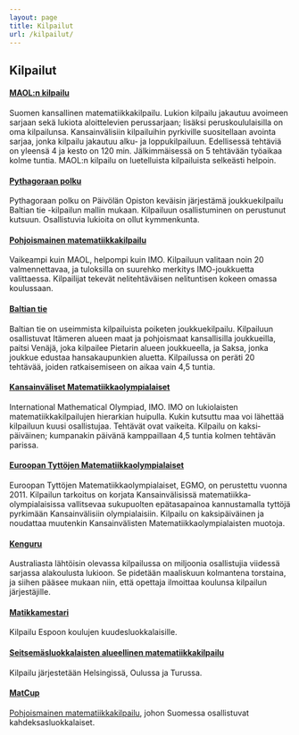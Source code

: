 ```yaml
---
layout: page
title: Kilpailut
url: /kilpailut/
---
```

## <a name="kilpailut"></a>Kilpailut

#### [MAOL:n kilpailu](/MAOL/)

Suomen kansallinen matematiikka&shy;kilpailu. Lukion kilpailu jakautuu
avoimeen sarjaan sekä lukiota aloittelevien perussarjaan; lisäksi
peruskoululaisilla on oma kilpailunsa. Kansainvälisiin
kilpailuihin pyrkiville suositellaan avointa sarjaa, jonka
kilpailu jakautuu alku- ja loppu&shy;kilpailuun.  Edellisessä tehtäviä
on yleensä 4 ja kesto on 120 min. Jälkimmäisessä on 5 tehtävään
työaikaa kolme tuntia.  MAOL:n kilpailu on luetelluista
kilpailuista selkeästi helpoin.

#### [Pythagoraan polku](/pythagoras/)

Pythagoraan polku on Päivölän Opiston keväisin järjestämä
joukkuekilpailu Baltian tie -kilpailun mallin mukaan. Kilpailuun
osallistuminen on perustunut kutsuun. Osallistuvia lukioita on
ollut kymmenkunta.

#### [Pohjoismainen matematiikka&shy;kilpailu](/PM/)

Vaikeampi kuin MAOL, helpompi kuin IMO. Kilpailuun valitaan
noin&nbsp;20 valmennettavaa, ja tuloksilla on suurehko merkitys
IMO-joukkuetta valittaessa. Kilpailijat tekevät nelitehtäväisen
nelituntisen kokeen omassa koulussaan.

#### [Baltian tie](/Baltian_tie/)

Baltian tie on useimmista kilpailuista poiketen joukkue&shy;kilpailu.
Kilpailuun osallistuvat Itämeren alueen maat ja pohjois&shy;maat
kansallisilla joukkueilla, paitsi Venäjä, joka kilpailee Pietarin
alueen joukkueella, ja Saksa, jonka joukkue edustaa
hansakaupunkien aluetta.  Kilpailussa on peräti 20 tehtävää,
joiden ratkaisemiseen on aikaa vain 4,5 tuntia.

#### [Kansainväliset Matematiikka&shy;olympialaiset](/IMO/)

<span lang="en">International Mathematical Olympiad</span>, IMO.
IMO on lukiolaisten matematiikka&shy;kilpailujen hierarkian huipulla.
Kukin kutsuttu maa voi lähettää kilpailuun kuusi osallistujaa.
Tehtävät ovat vaikeita.  Kilpailu on kaksi&shy;päiväinen; kumpanakin
päivänä kamppaillaan 4,5 tuntia kolmen tehtävän parissa.

#### [Euroopan Tyttöjen Matematiikka&shy;olympialaiset](/EGMO/)

Euroopan Tyttöjen Matematiikka&shy;olympialaiset, EGMO, on perustettu
vuonna 2011. Kilpailun tarkoitus on korjata Kansainvälisissä
matematiikka&shy;olympialaisissa vallitsevaa sukupuolten epä&shy;tasa&shy;painoa
kannustamalla tyttöjä pyrkimään Kansainvälisiin
olympialaisiin. Kilpailu on kaksi&shy;päiväinen ja noudattaa muutenkin
Kansainvälisten Matematiikka&shy;olympialaisten muotoja.

#### [Kenguru](https://www.mayk.fi/kenguru)

Australiasta lähtöisin olevassa kilpailussa on miljoonia osallistujia
viidessä sarjassa alakoulusta lukioon.  Se pidetään maaliskuun
kolmantena torstaina, ja siihen pääsee mukaan niin, että opettaja
ilmoittaa koulunsa kilpailun järjestäjille.

#### [Matikkamestari](http://matikkamankkaa.fi/matikkamestari/)

Kilpailu Espoon koulujen kuudes&shy;luokkalaisille.

#### [Seitsemäsluokkalaisten alueellinen matematiikka&shy;kilpailu](/seiskat/)

Kilpailu järjestetään Helsingissä, Oulussa ja Turussa.

#### [MatCup](http://matcup.edublogs.org/)

[Pohjoismainen matematiikkakilpailu](http://mathclasscomp.com/),
johon Suomessa osallistuvat kahdeksas&shy;luokkalaiset.
